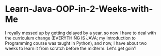 # Learn-Java-OOP-in-2-Weeks-with-Me
I royally messed up by getting delayed by a year, so now I have to deal with the curriculum change (EVERYTHING IS JAVA; my Introduction to Programming course was taught in Python), and now, I have about two weeks to learn it from scratch before the midterm. Let's get goin'!
